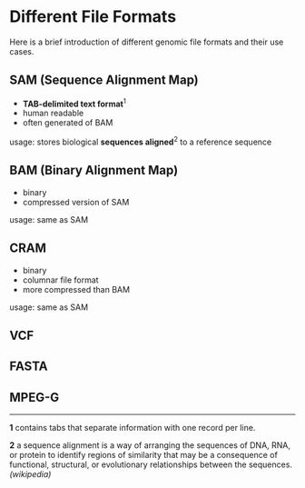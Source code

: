 # Different File Formats
Here is a brief introduction of different genomic file formats and their use cases.

## SAM (Sequence Alignment Map)
- **TAB-delimited text format**<sup>1</sup>
- human readable
- often generated of BAM

usage: stores biological **sequences aligned**<sup>2</sup> to a reference sequence

## BAM  (Binary Alignment Map)
- binary
- compressed version of SAM

usage: same as SAM

## CRAM
- binary
- columnar file format
- more compressed than BAM

usage: same as SAM

## VCF

## FASTA

## MPEG-G








-------------
**1** contains tabs that separate information with one record per line.

**2** a sequence alignment is a way of arranging the sequences of DNA, RNA, or protein to identify regions of similarity that may be a consequence of functional, structural, or evolutionary relationships between the sequences. *(wikipedia)*
